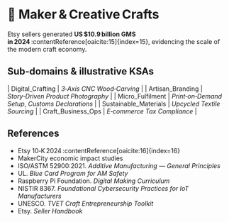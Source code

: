 # 🧵 Maker & Creative Crafts

Etsy sellers generated **US $10.9 billion GMS in 2024** :contentReference[oaicite:15]{index=15}, evidencing the scale of the modern craft economy.

## Sub‑domains & illustrative KSAs
| Digital_Crafting | *3‑Axis CNC Wood‑Carving* |
| Artisan_Branding | *Story‑Driven Product Photography* |
| Micro_Fulfilment | *Print‑on‑Demand Setup*, *Customs Declarations* |
| Sustainable_Materials | *Upcycled Textile Sourcing* |
| Craft_Business_Ops | *E‑commerce Tax Compliance* |

## References
  - Etsy 10‑K 2024 :contentReference[oaicite:16]{index=16}
  - MakerCity economic impact studies
  - ISO/ASTM 52900:2021. *Additive Manufacturing — General Principles*
  - UL. *Blue Card Program for AM Safety*
  - Raspberry Pi Foundation. *Digital Making Curriculum*
  - NISTIR 8367. *Foundational Cybersecurity Practices for IoT Manufacturers*
  - UNESCO. *TVET Craft Entrepreneurship Toolkit*
  - Etsy. *Seller Handbook*
